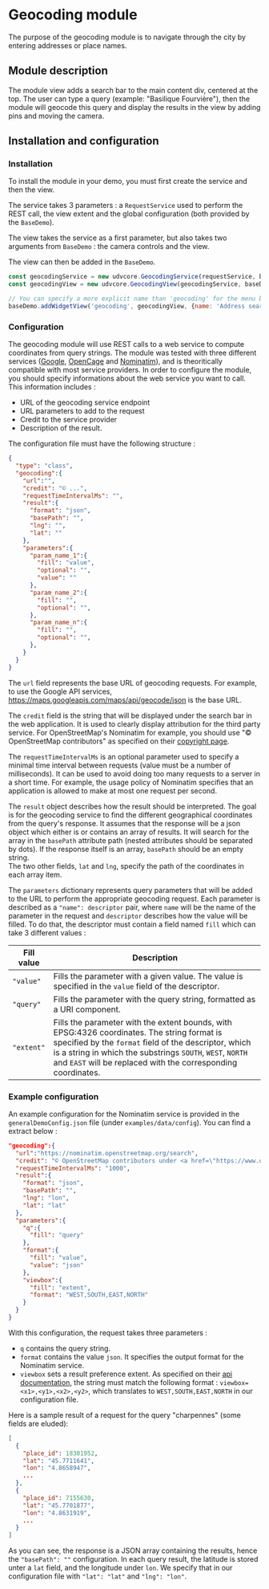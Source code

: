 # Geocoding module

The purpose of the geocoding module is to navigate through the city by entering addresses or place names.

## Module description

The module view adds a search bar to the main content div, centered at the top. The user can type a query (example: "Basilique Fourvière"), then the module will geocode this query and display the results in the view by adding pins and moving the camera.

## Installation and configuration

### Installation

To install the module in your demo, you must first create the service and then the view.

The service takes 3 parameters : a `RequestService` used to perform the REST call, the view extent and the global configuration (both provided by the `BaseDemo`).

The view takes the service as a first parameter, but also takes two arguments from `BaseDemo` : the camera controls and the view.

The view can then be added in the `BaseDemo`.

```js
const geocodingService = new udvcore.GeocodingService(requestService, baseDemo.extent, baseDemo.config);
const geocodingView = new udvcore.GeocodingView(geocodingService, baseDemo.controls, baseDemo.view);

// You can specify a more explicit name than 'geocoding' for the menu button
baseDemo.addWidgetView('geocoding', geocodingView, {name: 'Address search'});
```

### Configuration

The geocoding module will use REST calls to a web service to compute coordinates from query strings. The module was tested with three different services ([Google](https://developers.google.com/maps/documentation/geocoding/start), [OpenCage](https://opencagedata.com/api) and [Nominatim](https://nominatim.openstreetmap.org/)), and is theoritically compatible with most service providers. In order to configure the module, you should specify informations about the web service you want to call. This information includes :

- URL of the geocoding service endpoint
- URL parameters to add to the request
- Credit to the service provider
- Description of the result.

The configuration file must have the following structure :

```json
{
  "type": "class",
  "geocoding":{
    "url":"",
    "credit": "© ...",
    "requestTimeIntervalMs": "",
    "result":{
      "format": "json",
      "basePath": "",
      "lng": "",
      "lat": ""
    },
    "parameters":{
      "param_name_1":{
        "fill": "value",
        "optional": "",
        "value": ""
      },
      "param_name_2":{
        "fill": "",
        "optional": "",
      },
      "param_name_n":{
        "fill": "",
        "optional": "",
      },
    }
  }
}
```

The `url` field represents the base URL of geocoding requests. For example, to use the Google API services, https://maps.googleapis.com/maps/api/geocode/json is the base URL.

The `credit` field is the string that will be displayed under the search bar in the web application. It is used to clearly display attribution for the third party service. For OpenStreetMap's Nominatim for example, you should use "© OpenStreetMap contributors" as specified on their [copyright page](https://www.openstreetmap.org/copyright).

The `requestTimeIntervalMs` is an optional parameter used to specify a minimal time interval between requests (value must be a number of milliseconds). It can be used to avoid doing too many requests to a server in a short time. For example, the usage policy of Nominatim specifies that an application is allowed to make at most one request per second.

The `result` object describes how the result should be interpreted. The goal is for the geocoding service to find the different geographical coordinates from the query's response. It assumes that the response will be a json object which either is or contains an array of results. It will search for the array in the `basePath` attribute path (nested attributes should be separated by dots). If the response itself is an array, `basePath` should be an empty string.  
The two other fields, `lat` and `lng`, specify the path of the coordinates in each array item.

The `parameters` dictionary represents query parameters that will be added to the URL to perform the appropriate geocoding request. Each parameter is described as a `"name": descriptor` pair, where `name` will be the name of the parameter in the request and `descriptor` describes how the value will be filled. To do that, the descriptor must contain a field named `fill` which can take 3 different values :

|Fill value|Description|
|----------|------|
|`"value"`|Fills the parameter with a given value. The value is specified in the `value` field of the descriptor.|
|`"query"`|Fills the parameter with the query string, formatted as a URI component.|
|`"extent"`|Fills the parameter with the extent bounds, with EPSG:4326 coordinates. The string format is specified by the `format` field of the descriptor, which is a string in which the substrings `SOUTH`, `WEST`, `NORTH` and `EAST` will be replaced with the corresponding coordinates.|

### Example configuration

An example configuration for the Nominatim service is provided in the `generalDemoConfig.json` file (under `examples/data/config`). You can find a extract below :

```json
"geocoding":{
  "url":"https://nominatim.openstreetmap.org/search",
  "credit": "© OpenStreetMap contributors under <a href=\"https://www.openstreetmap.org/copyright\">ODbL</a>",
  "requestTimeIntervalMs": "1000",
  "result":{
    "format": "json",
    "basePath": "",
    "lng": "lon",
    "lat": "lat"
  },
  "parameters":{
    "q":{
      "fill": "query"
    },
    "format":{
      "fill": "value",
      "value": "json"
    },
    "viewbox":{
      "fill": "extent",
      "format": "WEST,SOUTH,EAST,NORTH"
    }
  }
}
```

With this configuration, the request takes three parameters :

- `q` contains the query string.
- `format` contains the value `json`. It specifies the output format for the Nominatim service.
- `viewbox` sets a result preference extent. As specified on their [api documentation](https://nominatim.org/release-docs/develop/api/Search/), the string must match the following format : `viewbox=<x1>,<y1>,<x2>,<y2>`, which translates to `WEST,SOUTH,EAST,NORTH` in our configuration file.

Here is a sample result of a request for the query "charpennes" (some fields are eluded):

```json
[
  {
    "place_id": 18301952,
    "lat": "45.7711641",
    "lon": "4.8658947",
    ...
  },
  {
    "place_id": 7155630,
    "lat": "45.7701877",
    "lon": "4.8631919",
    ...
  }
]
```

As you can see, the response is a JSON array containing the results, hence the `"basePath": ""` configuration. In each query result, the latitude is stored unter a `lat` field, and the longitude under `lon`. We specify that in our configuration file with `"lat": "lat"` and `"lng": "lon"`.